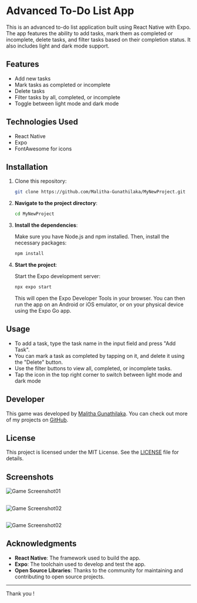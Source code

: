 
# Advanced To-Do List App

This is an advanced to-do list application built using React Native with Expo. The app features the ability to add tasks, mark them as completed or incomplete, delete tasks, and filter tasks based on their completion status. It also includes light and dark mode support.

## Features

- Add new tasks
- Mark tasks as completed or incomplete
- Delete tasks
- Filter tasks by all, completed, or incomplete
- Toggle between light mode and dark mode

## Technologies Used

- React Native
- Expo
- FontAwesome for icons

## Installation

1. Clone this repository:
   ```bash
   git clone https://github.com/Malitha-Gunathilaka/MyNewProject.git

2. **Navigate to the project directory**:

   ```bash
   cd MyNewProject
   ```

3. **Install the dependencies**:

   Make sure you have Node.js and npm installed. Then, install the necessary packages:

   ```bash
   npm install
   ```

4. **Start the project**:

   Start the Expo development server:

   ```bash
   npx expo start
   ```

   This will open the Expo Developer Tools in your browser. You can then run the app on an Android or iOS emulator, or on your physical device using the Expo Go app.

## Usage

- To add a task, type the task name in the input field and press "Add Task".
- You can mark a task as completed by tapping on it, and delete it using the "Delete" button.
- Use the filter buttons to view all, completed, or incomplete tasks.
- Tap the icon in the top right corner to switch between light mode and dark mode

## Developer

This game was developed by [Malitha Gunathilaka](https://github.com/Malitha-Gunathilaka). You can check out more of my projects on [GitHub](https://github.com/Malitha-Gunathilaka).

## License

This project is licensed under the MIT License. See the [LICENSE](LICENSE) file for details.

## Screenshots

![Game Screenshot01](https://github.com/Malitha-Gunathilaka/XOX-Game____React-Expo/blob/master/s1.jpg) 
##
![Game Screenshot02](https://github.com/Malitha-Gunathilaka/XOX-Game____React-Expo/blob/master/s2.jpg)
##
![Game Screenshot02](https://github.com/Malitha-Gunathilaka/XOX-Game____React-Expo/blob/master/s3.jpg)

## Acknowledgments

- **React Native**: The framework used to build the app.
- **Expo**: The toolchain used to develop and test the app.
- **Open Source Libraries**: Thanks to the community for maintaining and contributing to open source projects.

---

Thank you !
